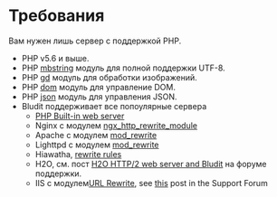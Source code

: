 # Требования
<!-- position: 2 -->

Вам нужен лишь сервер с поддержкой PHP.

- PHP v5.6 и выше.
- PHP [mbstring](https://www.php.net/manual/en/book.mbstring.php) модуль для полной поддержки UTF-8.
- PHP [gd](https://www.php.net/manual/en/book.image.php) модуль для обработки изображений.
- PHP [dom](https://www.php.net/manual/en/book.dom.php) модуль для управление DOM.
- PHP [json](https://www.php.net/manual/en/book.json.php) модуль для управления JSON.
- Bludit поддерживает все попоулярные сервера
  * [PHP Built-in web server](https://www.php.net/manual/en/features.commandline.webserver.php)
  * Nginx c модулем [ngx_http_rewrite_module](http://nginx.org/en/docs/http/ngx_http_rewrite_module.html)
  * Apache с модулем [mod_rewrite](http://httpd.apache.org/docs/current/mod/mod_rewrite.html)
  * Lighttpd с модулем [mod_rewrite](https://redmine.lighttpd.net/projects/1/wiki/docs_modrewrite)
  * Hiawatha, [rewrite rules](https://www.hiawatha-webserver.org/howto/url_rewrite_rules)
  * H2O, см. пост [H2O HTTP/2 web server and Bludit](https://forum.bludit.org/viewtopic.php?f=6&t=1015) на форуме поддержки.
  * IIS с модулем[URL Rewrite](https://www.iis.net/downloads/microsoft/url-rewrite), see [this](https://forum.bludit.org/viewtopic.php?f=6&t=1420) post in the Support Forum
